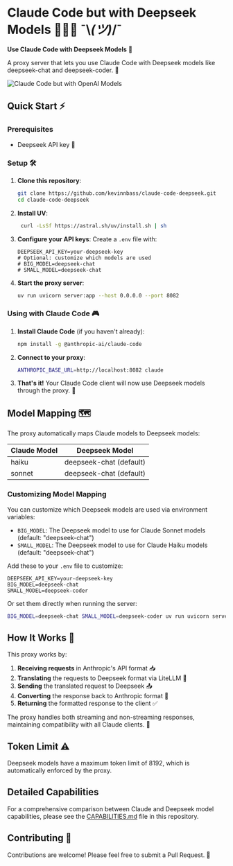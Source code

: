 # Claude Code but with Deepseek Models 🧙‍♂️🔄 ¯\\_(ツ)_/¯

**Use Claude Code with Deepseek Models** 🤝

A proxy server that lets you use Claude Code with Deepseek models like deepseek-chat and deepseek-coder. 🌉


![Claude Code but with OpenAI Models](pic.png)

## Quick Start ⚡

### Prerequisites

- Deepseek API key 🔑

### Setup 🛠️

1. **Clone this repository**:
   ```bash
   git clone https://github.com/kevinnbass/claude-code-deepseek.git
   cd claude-code-deepseek
   ```

2. **Install UV**:
   ```bash
    curl -LsSf https://astral.sh/uv/install.sh | sh
   ```

3. **Configure your API keys**:
   Create a `.env` file with:
   ```
   DEEPSEEK_API_KEY=your-deepseek-key
   # Optional: customize which models are used
   # BIG_MODEL=deepseek-chat
   # SMALL_MODEL=deepseek-chat
   ```

4. **Start the proxy server**:
   ```bash
   uv run uvicorn server:app --host 0.0.0.0 --port 8082
   ```

### Using with Claude Code 🎮

1. **Install Claude Code** (if you haven't already):
   ```bash
   npm install -g @anthropic-ai/claude-code
   ```

2. **Connect to your proxy**:
   ```bash
   ANTHROPIC_BASE_URL=http://localhost:8082 claude
   ```

3. **That's it!** Your Claude Code client will now use Deepseek models through the proxy. 🎯

## Model Mapping 🗺️

The proxy automatically maps Claude models to Deepseek models:

| Claude Model | Deepseek Model |
|--------------|----------------|
| haiku | deepseek-chat (default) |
| sonnet | deepseek-chat (default) |

### Customizing Model Mapping

You can customize which Deepseek models are used via environment variables:

- `BIG_MODEL`: The Deepseek model to use for Claude Sonnet models (default: "deepseek-chat")
- `SMALL_MODEL`: The Deepseek model to use for Claude Haiku models (default: "deepseek-chat")

Add these to your `.env` file to customize:
```
DEEPSEEK_API_KEY=your-deepseek-key
BIG_MODEL=deepseek-chat
SMALL_MODEL=deepseek-coder
```

Or set them directly when running the server:
```bash
BIG_MODEL=deepseek-chat SMALL_MODEL=deepseek-coder uv run uvicorn server:app --host 0.0.0.0 --port 8082
```

## How It Works 🧩

This proxy works by:

1. **Receiving requests** in Anthropic's API format 📥
2. **Translating** the requests to Deepseek format via LiteLLM 🔄
3. **Sending** the translated request to Deepseek 📤
4. **Converting** the response back to Anthropic format 🔄
5. **Returning** the formatted response to the client ✅

The proxy handles both streaming and non-streaming responses, maintaining compatibility with all Claude clients. 🌊

## Token Limit ⚠️

Deepseek models have a maximum token limit of 8192, which is automatically enforced by the proxy.

## Detailed Capabilities

For a comprehensive comparison between Claude and Deepseek model capabilities, please see the [CAPABILITIES.md](CAPABILITIES.md) file in this repository.

## Contributing 🤝

Contributions are welcome! Please feel free to submit a Pull Request. 🎁
